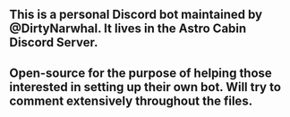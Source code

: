 ## This is a personal Discord bot maintained by @DirtyNarwhal. It lives in the Astro Cabin Discord Server.

## Open-source for the purpose of helping those interested in setting up their own bot. Will try to comment extensively throughout the files. 
